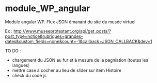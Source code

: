 module_WP_angular
=================

Module angular WP.
Flux JSON émanant du site du musée virtuel

Ex : http://www.museeprotestant.org/api/get_posts/?post_type=notice&rubriques=grandes-dates&custom_fields=none&count=-1&callback=JSON_CALLBACK&dev=1

TO DO :
- chargement du JSON au fur et à mesure de la pagniation (toutes les langues)
- mettre case à cocher au lieu de slider sur item Histoire
- check du code js
